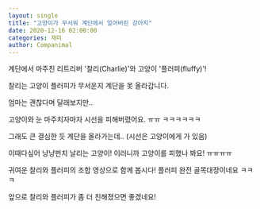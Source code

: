 ```yaml
---
layout: single
title: "고양이가 무서워 계단에서 얼어버린 강아지"
date: 2020-12-16 02:00:00
categories: 재미
author: Companimal
---
```


계단에서 마주친 리트리버 '찰리(Charlie)'와 고양이 '플러피(fluffy)'!

찰리는 고양이 플러피가 무서운지 계단을 못 올라갑니다.

엄마는 괜찮다며 달래보지만..

고양이와 눈 마주치자마자 시선을 피해버렸어요. ㅠㅠ ㅋㅋㅋㅋㅋㅋ

그래도 큰 결심한 듯 계단을 올라가는데.. (시선은 고양이에게 가 있음)

이때다싶어 냥냥펀치 날리는 고양이! 이러니까 고양이를 피했나 봐요! ㅠㅠㅠㅠ

귀여운 찰리와 플러피의 조합 영상으로 함께 봅시다! 플러피 완전 골목대장이네요 ㅋㅋㅋ

앞으로 찰리와 플러피가 좀 더 친해졌으면 좋겠네요!
